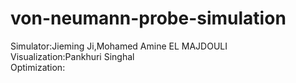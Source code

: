 # von-neumann-probe-simulation
Simulator:Jieming Ji,Mohamed Amine EL MAJDOULI<br>
Visualization:Pankhuri Singhal<br>
Optimization:
